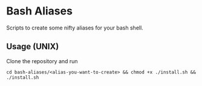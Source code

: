 # Bash Aliases

Scripts to create some nifty aliases for your bash shell.

## Usage (UNIX)

Clone the repository and run

```cli
cd bash-aliases/<alias-you-want-to-create> && chmod +x ./install.sh && ./install.sh
```
